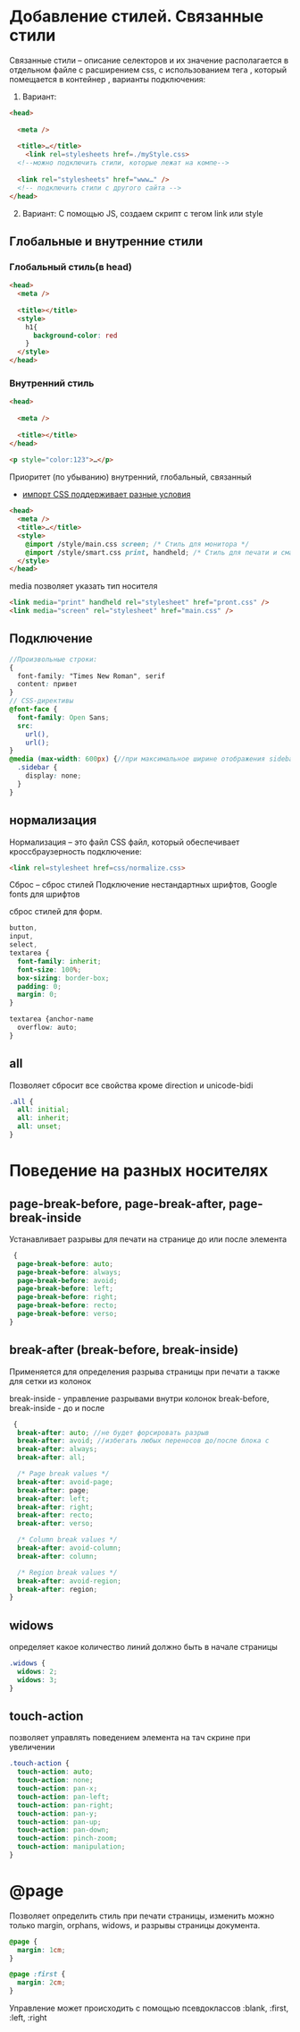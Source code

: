 <!-- Добавление стилей ----------------------------------------------------------------------------------------------------------------------->

# Добавление стилей. Связанные стили

Связанные стили – описание селекторов и их значение располагается в отдельном файле с расширением css, с использованием тега <link>, который помещается в контейнер <head>, варианты подключения:

1. Вариант:

```html
<head>
   
  <meta />
   
  <title>…</title>
    <link rel=stylesheets href=./myStyle.css>
  <!--можно подключить стили, которые лежат на компе-->
   
  <link rel="stylesheets" href="www…" />
  <!-- подключить стили с другого сайта -->
</head>
```

2. Вариант:
   С помощью JS, создаем скрипт с тегом link или style

## Глобальные и внутренние стили

### Глобальный стиль(в head)

```html
<head>
  <meta />
   
  <title></title>
  <style>
    h1{
      background-color: red
    }       
  </style>
</head>
```

### Внутренний стиль

```html
<head>
   
  <meta />
   
  <title></title>
</head>
   
<p style="color:123">…</p>
```

Приоритет (по убыванию) внутренний, глобальный, связанный

- [импорт CSS поддерживает разные условия](./at-rules.md/#import)

```html
<head>
  <meta />
  <title>…</title>
  <style>
    @import /style/main.css screen; /* Стиль для монитора */
    @import /style/smart.css print, handheld; /* Стиль для печати и смартфона */
  </style>
</head>
```

media позволяет указать тип носителя

```html
<link media="print" handheld rel="stylesheet" href="pront.css" />
<link media="screen" rel="stylesheet" href="main.css" />
```

## Подключение

```scss
//Произвольные строки:
{
  font-family: "Times New Roman", serif
  content: привет
}
// CSS-директивы
@font-face {
  font-family: Open Sans;
  src:
    url(),
    url();
}
@media (max-width: 600px) {//при максимальное ширине отображения sidebar скроется
  .sidebar {
    display: none;
  }
}

```

## нормализация

Нормализация – это файл CSS файл, который обеспечивает кроссбраузерность подключение:

```html
<link rel=stylesheet href=css/normalize.css>
```

Сброс – сброс стилей
Подключение нестандартных шрифтов, Google fonts для шрифтов

сброс стилей для форм.

```scss
button,
input,
select,
textarea {
  font-family: inherit;
  font-size: 100%;
  box-sizing: border-box;
  padding: 0;
  margin: 0;
}

textarea {anchor-name
  overflow: auto;
}
```

## all

Позволяет сбросит все свойства кроме direction и unicode-bidi

```scss
.all {
  all: initial;
  all: inherit;
  all: unset;
}
```

<!-- Поведение при печати ---------------------------------------------------------------------------------------------------------------------------->

# Поведение на разных носителях

## page-break-before, page-break-after, page-break-inside

Устанавливает разрывы для печати на странице до или после элемента

```scss
 {
  page-break-before: auto;
  page-break-before: always;
  page-break-before: avoid;
  page-break-before: left;
  page-break-before: right;
  page-break-before: recto;
  page-break-before: verso;
}
```

## break-after (break-before, break-inside)

Применяется для определения разрыва страницы при печати а также для сетки из колонок

break-inside - управление разрывами внутри колонок
break-before, break-inside - до и после

```scss
 {
  break-after: auto; //не будет форсировать разрыв
  break-after: avoid; //избегать любых переносов до/после блока с
  break-after: always;
  break-after: all;

  /* Page break values */
  break-after: avoid-page;
  break-after: page;
  break-after: left;
  break-after: right;
  break-after: recto;
  break-after: verso;

  /* Column break values */
  break-after: avoid-column;
  break-after: column;

  /* Region break values */
  break-after: avoid-region;
  break-after: region;
}
```

## widows

определяет какое количество линий должно быть в начале страницы

```scss
.widows {
  widows: 2;
  widows: 3;
}
```

## touch-action

позволяет управлять поведением элемента на тач скрине при увеличении

```scss
.touch-action {
  touch-action: auto;
  touch-action: none;
  touch-action: pan-x;
  touch-action: pan-left;
  touch-action: pan-right;
  touch-action: pan-y;
  touch-action: pan-up;
  touch-action: pan-down;
  touch-action: pinch-zoom;
  touch-action: manipulation;
}
```

<!-- @page --------------------------------------------------------------------------------------------------------------------------------->

# @page

Позволяет определить стиль при печати страницы, изменить можно только margin, orphans, widows, и разрывы страницы документа.

```scss
@page {
  margin: 1cm;
}

@page :first {
  margin: 2cm;
}
```

Управление может происходить с помощью псевдоклассов :blank, :first, :left, :right
